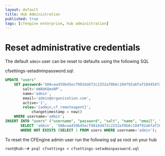 ```yaml
---
layout: default
title: Hub Administration
published: true
tags: [cfengine enterprise, hub administration]
---
```


# Reset administrative credentials #

The default `admin` user can be reset to defaults using the following SQL

cfsettings-setadminpassword.sql:

```sql
UPDATE "users"
	SET password='SHA=aa459b45ecf9816d472c2252af0b6c104f92a6faf2844547a03338e42e426f52',
	    salt='eWAbKQmxNP',
	    name='admin',
	    email='admin@organisation.com',
	    active='1',
	    roles='{admin,cf_remoteagent}',
            changetimestamp = now()
	WHERE username='admin';
INSERT INTO "users" ("username", "password", "salt", "name", "email", "external", "active", "roles", "changetimestamp")
       SELECT 'admin', 'SHA=aa459b45ecf9816d472c2252af0b6c104f92a6faf2844547a03338e42e426f52', 'eWAbKQmxNP', 'admin',  'admin@organisation.com', false, '1',  '{admin,cf_remoteagent}', now()
       WHERE NOT EXISTS (SELECT 1 FROM users WHERE username='admin');
```

To reset the CFEngine admin user run the following sql as root on your hub

```console
root@hub:~# psql cfsettings < cfsettings-setadminpassword.sql
```

